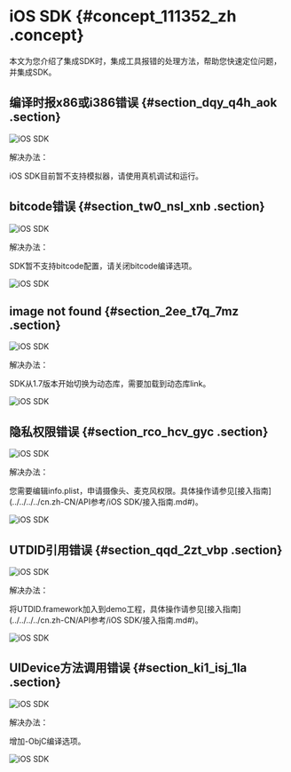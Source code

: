 # iOS SDK {#concept_111352_zh .concept}

本文为您介绍了集成SDK时，集成工具报错的处理方法，帮助您快速定位问题，并集成SDK。

## 编译时报x86或i386错误 {#section_dqy_q4h_aok .section}

![iOS SDK](http://static-aliyun-doc.oss-cn-hangzhou.aliyuncs.com/assets/img/170952/156689879149500_zh-CN.png)

解决办法：

iOS SDK目前暂不支持模拟器，请使用真机调试和运行。

## bitcode错误 {#section_tw0_nsl_xnb .section}

![iOS SDK](http://static-aliyun-doc.oss-cn-hangzhou.aliyuncs.com/assets/img/170952/156689879149501_zh-CN.png)

解决办法：

SDK暂不支持bitcode配置，请关闭bitcode编译选项。

![iOS SDK](http://static-aliyun-doc.oss-cn-hangzhou.aliyuncs.com/assets/img/170952/156689879249502_zh-CN.png)

## image not found {#section_2ee_t7q_7mz .section}

![iOS SDK](http://static-aliyun-doc.oss-cn-hangzhou.aliyuncs.com/assets/img/170952/156689879249503_zh-CN.png)

解决办法：

SDK从1.7版本开始切换为动态库，需要加载到动态库link。

![iOS SDK](http://static-aliyun-doc.oss-cn-hangzhou.aliyuncs.com/assets/img/170952/156689879249504_zh-CN.png)

## 隐私权限错误 {#section_rco_hcv_gyc .section}

![iOS SDK](http://static-aliyun-doc.oss-cn-hangzhou.aliyuncs.com/assets/img/170952/156689879249506_zh-CN.png)

解决办法：

您需要编辑info.plist，申请摄像头、麦克风权限。具体操作请参见[接入指南](../../../../cn.zh-CN/API参考/iOS SDK/接入指南.md#)。

![iOS SDK](http://static-aliyun-doc.oss-cn-hangzhou.aliyuncs.com/assets/img/170952/156689879349507_zh-CN.png)

## UTDID引用错误 {#section_qqd_2zt_vbp .section}

![iOS SDK](http://static-aliyun-doc.oss-cn-hangzhou.aliyuncs.com/assets/img/170952/156689879349508_zh-CN.png)

解决办法：

将UTDID.framework加入到demo工程，具体操作请参见[接入指南](../../../../cn.zh-CN/API参考/iOS SDK/接入指南.md#)。

![iOS SDK](http://static-aliyun-doc.oss-cn-hangzhou.aliyuncs.com/assets/img/170952/156689879349509_zh-CN.png)

## UIDevice方法调用错误 {#section_ki1_isj_1la .section}

![iOS SDK](http://static-aliyun-doc.oss-cn-hangzhou.aliyuncs.com/assets/img/170952/156689879449510_zh-CN.png)

解决办法：

增加-ObjC编译选项。

![iOS SDK](http://static-aliyun-doc.oss-cn-hangzhou.aliyuncs.com/assets/img/170952/156689879449511_zh-CN.png)

